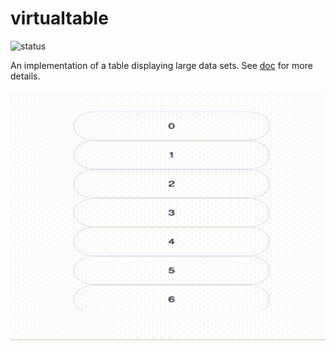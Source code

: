 # virtualtable

![status](https://github.com/krjakbrjak/virtualtable/workflows/React%20VirtualTable%20component%20CI/badge.svg)

An implementation of a table displaying large data sets. See [doc](./docs/doc.md) for more details.

<img src=testApp.gif width=640 height=400 />
